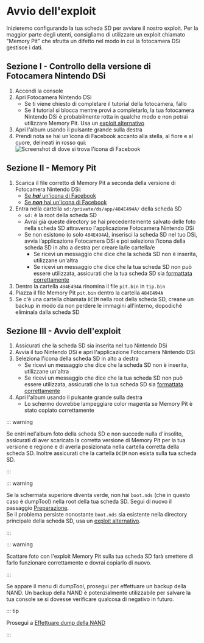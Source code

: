 # Avvio dell'exploit

Inizieremo configurando la tua scheda SD per avviare il nostro exploit. Per la maggior parte degli utenti, consigliamo di utilizzare un exploit chiamato "Memory Pit" che sfrutta un difetto nel modo in cui la fotocamera DSi gestisce i dati.

## Sezione I - Controllo della versione di Fotocamera Nintendo DSi

1. Accendi la console
2. Apri Fotocamera Nintendo DSi
   - Se ti viene chiesto di completare il tutorial della fotocamera, fallo
   - Se il tutorial si blocca mentre provi a completarlo, la tua fotocamera Nintendo DSi è probabilmente rotta in qualche modo e non potrai utilizzare Memory Pit. Usa un [exploit alternativo](alternate-exploits.html)
3. Apri l'album usando il pulsante grande sulla destra
4. Prendi nota se hai un'icona di Facebook accanto alla stella, al fiore e al cuore, delineati in rosso qui:
   ![Screenshot di dove si trova l'icona di Facebook](/assets/images/facebook-check.png)

## Sezione II - Memory Pit

1. Scarica il file corretto di Memory Pit a seconda della versione di Fotocamera Nintendo DSi:
   - [Se _**hai**_ un'icona di Facebook](/assets/files/memory_pit/768_1024/pit.bin)
   - [Se _**non**_ hai un'icona di Facebook](/assets/files/memory_pit/256/pit.bin)
2. Entra nella cartella `sd:/private/ds/app/484E494A/` della scheda SD
   - `sd:` è la root della scheda SD
   - Avrai già queste directory se hai precedentemente salvato delle foto nella scheda SD attraverso l'applicazione Fotocamera Nintendo DSi
   - Se non esistono (o solo `484E494A`), inserisci la scheda SD nel tuo DSi, avvia l’applicazione Fotocamera DSi e poi seleziona l’icona della scheda SD in alto a destra per creare la/le cartella/e
     - Se ricevi un messaggio che dice che la scheda SD non è inserita, utilizzane un'altra
     - Se ricevi un messaggio che dice che la tua scheda SD non può essere utilizzata, assicurati che la tua scheda SD sia [formattata correttamente](sd-card-setup.html)
3. Dentro la cartella `484E494A` rinomina il file `pit.bin` in `tip.bin`
4. Piazza il file Memory Pit `pit.bin` dentro la cartella `484E494A`
5. Se c'è una cartella chiamata `DCIM` nella root della scheda SD, creane un backup in modo da non perdere le immagini all'interno, dopodiché eliminala dalla scheda SD

## Sezione III - Avvio dell'exploit

1. Assicurati che la scheda SD sia inserita nel tuo Nintendo DSi
2. Avvia il tuo Nintendo DSi e apri l'applicazione Fotocamera Nintendo DSi
3. Seleziona l'icona della scheda SD in alto a destra
   - Se ricevi un messaggio che dice che la scheda SD non è inserita, utilizzane un'altra
   - Se ricevi un messaggio che dice che la tua scheda SD non può essere utilizzata, assicurati che la tua scheda SD sia [formattata correttamente](sd-card-setup.html)
4. Apri l'album usando il pulsante grande sulla destra
   - Lo schermo dovrebbe lampeggiare color magenta se Memory Pit è stato copiato correttamente

::: warning

Se entri nel'album foto della scheda SD e non succede nulla d'insolito, assicurati di aver scaricato la corretta versione di Memory Pit per la tua versione e regione e di averla posizionata nella cartella corretta della scheda SD. Inoltre assicurati che la cartella `DCIM` non esista sulla tua scheda SD.

:::

::: warning

Se la schermata superiore diventa verde, non hai `boot.nds` (che in questo caso è dumpTool) nella root della tua scheda SD. Segui di nuovo il passaggio [Preparazione](get-started.html#section-i-prep-work).  
Se il problema persiste nonostante `boot.nds` sia esistente nella directory principale della scheda SD, usa un [exploit alternativo](alternate-exploits.html).

:::

::: warning

Scattare foto con l'exploit Memory Pit sulla tua scheda SD farà smettere di farlo funzionare correttamente e dovrai copiarlo di nuovo.

:::

Se appare il menu di dumpTool, prosegui per effettuare un backup della NAND. Un backup della NAND è potenzialmente utilizzabile per salvare la tua console se si dovesse verificare qualcosa di negativo in futuro.

::: tip

Prosegui a [Effettuare dump della NAND](dumping-nand.html)

:::
